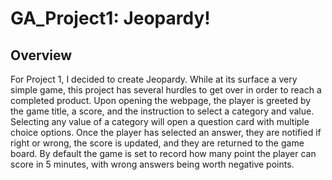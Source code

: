 # GA_Project1: Jeopardy!

## Overview

For Project 1, I decided to create Jeopardy.  While at its surface a very simple game, this project has several hurdles to get over in order to reach a completed product.  Upon opening the webpage, the player is greeted by the game title, a score, and the instruction to select a category and value.  Selecting any value of a category will open a question card with multiple choice options.  Once the player has selected an answer, they are notified if right or wrong, the score is updated, and they are returned to the game board.  By default the game is set to record how many point the player can score in 5 minutes, with wrong answers being worth negative points.